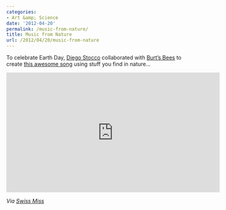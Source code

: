 ```yaml
---
categories:
- Art &amp; Science
date: '2012-04-20'
permalink: /music-from-nature/
title: Music from Nature
url: /2012/04/20/music-from-nature
---
```


To celebrate Earth Day, <a href="http://diegostocco.com/">Diego Stocco</a> collaborated with <a href="http://www.burtsbees.com/">Burt’s Bees</a> to create <a href="https://www.youtube.com/watch?v=4yEimDuL2t8">this awesome song</a> using stuff you find in nature...

<iframe class="alignc" width="560" height="315" src="https://www.youtube.com/embed/4yEimDuL2t8?rel=0" frameborder="0" allowfullscreen></iframe>

<em>Via <a href="http://www.swiss-miss.com/2012/04/music-from-nature.html">Swiss Miss</a></em>